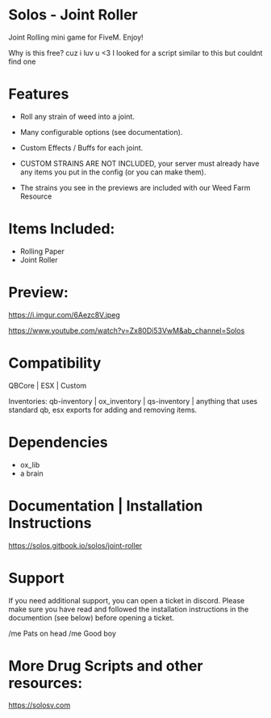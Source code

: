 # Solos - Joint Roller

Joint Rolling mini game for FiveM. Enjoy!

Why is this free? cuz i luv u <3
I looked for a script similar to this but couldnt find one

# Features

- Roll any strain of weed into a joint.
- Many configurable options (see documentation).
- Custom Effects / Buffs for each joint.

- CUSTOM STRAINS ARE NOT INCLUDED, your server must already have any items you put in the config (or you can make them).
- The strains you see in the previews are included with our Weed Farm Resource 

# Items Included:

- Rolling Paper
- Joint Roller 

# Preview: 

https://i.imgur.com/6Aezc8V.jpeg 


https://www.youtube.com/watch?v=Zx80Di53VwM&ab_channel=Solos

# Compatibility

QBCore | ESX | Custom 

Inventories: qb-inventory | ox_inventory | qs-inventory | anything that uses standard qb, esx exports for adding and removing items.

# Dependencies

- ox_lib
- a brain

# Documentation | Installation Instructions

https://solos.gitbook.io/solos/joint-roller

# Support

If you need additional support, you can open a ticket in discord. 
Please make sure you have read and followed the installation instructions in the documention (see below) before opening a ticket.

/me Pats on head
/me Good boy

# More Drug Scripts and other resources:

https://solosv.com


